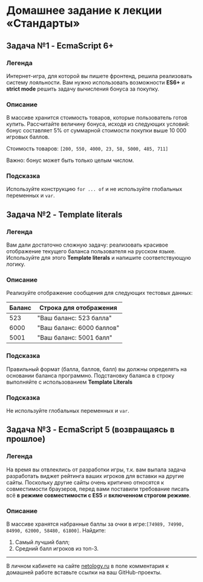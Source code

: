 # Домашнее задание к лекции «Стандарты»

## Задача №1 - EcmaScript 6+

### Легенда

Интернет-игра, для которой вы пишете фронтенд, решила реализовать систему лояльности. Вам нужно использовать возможности **ES6+** и **strict mode** решить задачу вычисления бонуса за покупку.

### Описание

В массиве хранится стоимость товаров, которые пользователь готов купить. Рассчитайте величину бонуса, исходя из следующих условий: бонус составляет 5% от суммарной стоимости покупки выше 10 000 игровых баллов.

Стоимость товаров: `[200, 550, 4000, 23, 58, 5000, 485, 711]`

Важно: бонус может быть только целым числом.

### Подсказка

Используйте конструкцию `for ... of` и не используйте глобальных переменных и `var`.

## Задача №2 - Template literals

### Легенда

Вам дали достаточно сложную задачу: реализовать красивое отображение текущего баланса пользователя на русском языке. Используйте для этого **Template literals** и напишите соответствующую логику.

### Описание

Реализуйте отображение сообщения для следующих тестовых данных:

| Баланс | Строка для отображения |
| --- | --- |
| 523 |"Ваш баланс: 523 балла" |
| 6000 |"Ваш баланс: 6000 баллов" |
| 5001 |"Ваш баланс: 5001 балл" |

### Подсказка

Правильный формат (балла, баллов, балл) вы должны определять на основании баланса программно. Подстановку баланса в строку выполняйте с использованием **Template Literals**

### Подсказка

Не используйте глобальных переменных и `var`.

## Задача №3 - EcmaScript 5 (возвращаясь в прошлое)

### Легенда

На время вы отвлеклись от разработки игры, т.к. вам выпала задача разработать виджет рейтинга ваших игроков для вставки на другие сайты. Поскольку другие сайты очень критично относятся к совместимости браузеров, перед вами поставили требование писать всё **в режиме совместимости с ES5** и **включенном строгом режиме**.

### Описание

В массиве хранятся набранные баллы за очки в игре:`[74989, 74990, 84990, 62000, 58480, 61800]`.
Найдите:
1. Самый лучший балл;
1. Средний балл игроков из топ-3.

---
В личном кабинете на сайте [netology.ru](http://netology.ru/) в поле комментария к домашней работе вставьте ссылки на ваш GitHub-проекты.
